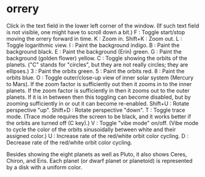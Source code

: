 # orrery
Click in the text field in the lower left corner of the window. (If such text field is not visible, one might have to scroll down a bit.)
F : Toggle start/stop moving the orrery forward in time.
K : Zoom in.
Shift+K : Zoom out.
L : Toggle logarithmic view.
I : Paint the background indigo.
B : Paint the background black.
E : Paint the background (Erin) green.
G : Paint the background (golden flower) yellow.
C : Toggle showing the orbits of the planets. ("C" stands for "circles", but they are not really circles; they are ellipses.)
3 : Paint the orbits green.
5 : Paint the orbits red.
8 : Paint the orbits blue.
O : Toggle outer/close-up view of inner solar system (Mercury to Mars). If the zoom factor is sufficiently out then it zooms in to the inner planets. If the zoom factor is sufficiently in then it zooms out to the outer planets. If it is in between then this toggling can become disabled, but by zooming sufficiently in or out it can become re-enabled.
Shift+U : Rotate perspective "up".
Shift+D : Rotate perspective "down".
T : Toggle trace mode. (Trace mode requires the screen to be black, and it works better if the orbits are turned off (C key).)
V : Toggle "vibe mode" on/off. (Vibe mode to cycle the color of the orbits sinusoidally between white and their assigned color.)
U : Increase rate of the red/white orbit color cycling.
D : Decrease rate of the red/white orbit color cycling.


Besides showing the eight planets as well as Pluto, it also shows Ceres, Chiron, and Eris. Each planet (or dwarf planet or planetoid) is represented by a disk with a uniform color.
